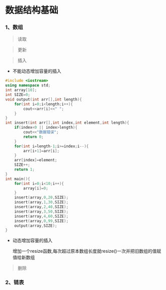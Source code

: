 # 数据结构基础

### 1、数组
> 读取

> 更新

> 插入

- 不能动态增加容量的插入
```c++
#include <iostream>
using namespace std;
int array[10];
int SIZE=0;
void output(int arr[],int length){
    for(int i=0;i<length;i++){
        cout<<arr[i]<<" ";
    }
}
int insert(int arr[],int index,int element,int length){
    if(index<0 || index>length){
        cout<<"数据错误";
        return 0;
    }
    for(int i=length-1;i>=index;i--){
        arr[i+1]=arr[i];
    }    
    arr[index]=element;
    SIZE++;
    return 1;
}
int main(){
    for(int i=0;i<10;i++){
        array[i]=0;
    } 
    insert(array,0,20,SIZE);
    insert(array,1,30,SIZE);
    insert(array,2,40,SIZE);
    insert(array,3,50,SIZE);
    insert(array,4,60,SIZE);
    insert(array,0,99,SIZE);
    output(array,SIZE);
}
```
- 动态增加容量的插入
    
    增加一个resize函数,每次超过原本数组长度就resize()一次并把旧数组的值赋值给新数组

> 删除

### 2、链表


